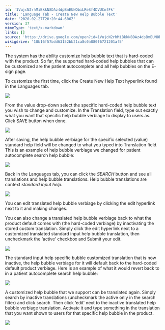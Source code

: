 ```yaml
---
id: '1VujcN2rhMiBkkN8DAz4dpBmEUNObiLReSf4DVUCmfFk'
title: 'Language Tab - Create New Help Bubble Text'
date: '2020-02-27T20:20:44.606Z'
version: 37
mimeType: 'text/x-markdown'
links: []
source: 'https://drive.google.com/open?id=1VujcN2rhMiBkkN8DAz4dpBmEUNObiLReSf4DVUCmfFk'
wikigdrive: '18b16f57bdd63152bb21ca8c0a880f6721201af5'
---
```

The system has the ability customize help bubble text that is hard-coded with the product. So far, the supported hard-coded help bubbles that can be customized are the patient autocomplete and all help bubbles on the E-sign page.

To customize the first time, click the Create New Help Text hyperlink found in the Languages tab.

![](../language-tab-create-new-help-bubble-text.assets/afaf4cdf51b765a52dc25e6d676e28e7.png)

From the value drop-down select the specific hard-coded help bubble text you wish to change and customize. In the Translation field, type out exactly what you want that specific help bubble verbiage to display to users as. Click SAVE button when done.

![](../language-tab-create-new-help-bubble-text.assets/1f432cff4227ced1594a4b0ea7a21db0.png)

After saving, the help bubble verbiage for the specific selected (value) standard help field will be changed to what you typed into Translation field. This is an example of help bubble verbiage we changed for patient autocomplete search help bubble:

![](../language-tab-create-new-help-bubble-text.assets/dfc2e858b526f7cf237ade4fabe7e3f3.png)

Back in the Languages tab, you can click the *SEARCH* button and see all translations and help bubble translations. Help bubble translations are context *standard input help*.

![](../language-tab-create-new-help-bubble-text.assets/bedde7e7814a58f5fc819baf92a55746.png)

You can edit translated help bubble verbiage by clicking the edit hyperlink next to it and making changes.

You can also change a translated help bubble verbiage back to what the product default comes with (the hard-coded verbiage) by inactivating the stored custom translation. Simply click the edit hyperlink next to a customized translated standard input help bubble translation, then uncheckmark the ‘active' checkbox and Submit your edit.

![](../language-tab-create-new-help-bubble-text.assets/64a589cae34c41a8617ee1dafcc24b04.png)

The standard input help specific bubble customized translation that is now inactive, the help bubble verbiage for it will default back to the hard-coded default product verbiage. Here is an example of what it would revert back to in a patient autocomplete search help bubble:

![](../language-tab-create-new-help-bubble-text.assets/52e2a4e0d929cdfbfb5baecec689c977.png)

A customized help bubble that we support can be translated again. Simply search by inactive translations (uncheckmark the active only in the search filter) and click search. Then click ‘edit' next to the inactive translated help bubble verbiage translation. Activate it and type something in the translation that you want shown to users for that specific help bubble in the product.

![](../language-tab-create-new-help-bubble-text.assets/f9898bb9662d91baf5b772c618a94bfc.png)
